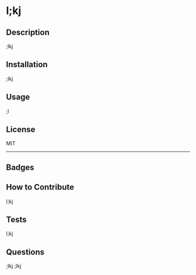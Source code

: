 # l;kj

  ## Description
  
  ;lkj
  
  ## Installation
  
  ;lkj
  
  ## Usage
  
  ;l
  
  ## License
  
  MIT
  
  ---
  
  
  ## Badges
  
  ## How to Contribute

  l;kj
  
  ## Tests

  l;kj
  
  ## Questions

  ;lkj
  ;lkj
 